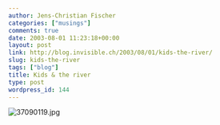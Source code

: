 ```yaml
---
author: Jens-Christian Fischer
categories: ["musings"]
comments: true
date: 2003-08-01 11:23:18+00:00
layout: post
link: http://blog.invisible.ch/2003/08/01/kids-the-river/
slug: kids-the-river
tags: ["blog"]
title: Kids & the river
type: post
wordpress_id: 144
---
```


![37090119.jpg](http://www.invisible.ch/images/37090119.jpg)
